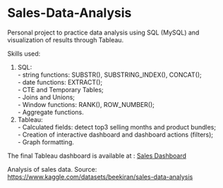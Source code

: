 # Sales-Data-Analysis
Personal project to practice data analysis using SQL (MySQL) and visualization of results through Tableau. 

Skills used:
  1. SQL: <br />
           - string functions: SUBSTR(), SUBSTRING_INDEX(), CONCAT(); <br />
           - date functions: EXTRACT(); <br />
           - CTE and Temporary Tables; <br />
           - Joins and Unions; <br />
           - Window functions: RANK(), ROW_NUMBER(); <br />
           - Aggregate functions. <br />
  2. Tableau: <br />
           - Calculated fields: detect top3 selling months and product bundles; <br />
           - Creation of interactive dashboard and dashboard actions (filters); <br />
           - Graph formatting. <br />

The final Tableau dashboard is available at : [Sales Dashboard](https://public.tableau.com/app/profile/emiliano.stolz/viz/SalesDashboard_17017186211860/Dashboard1)

Analysis of sales data. Source: https://www.kaggle.com/datasets/beekiran/sales-data-analysis
